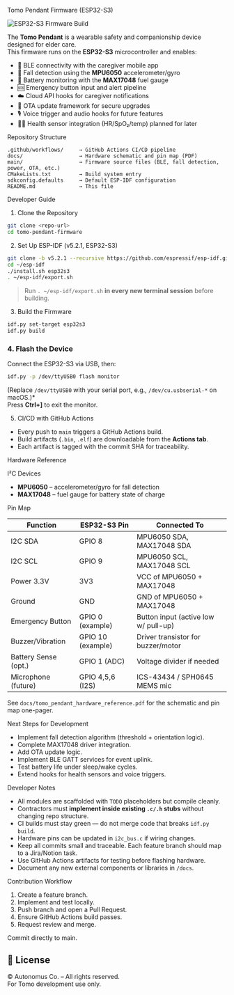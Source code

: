 Tomo Pendant Firmware (ESP32-S3)

![ESP32-S3 Firmware Build](https://github.com/autonomusco/tomopendantfirmware/actions/workflows/esp32s3-build.yml/badge.svg)

The **Tomo Pendant** is a wearable safety and companionship device designed for elder care.  
This firmware runs on the **ESP32-S3** microcontroller and enables:  

- 🔗 BLE connectivity with the caregiver mobile app  
- 🧭 Fall detection using the **MPU6050** accelerometer/gyro  
- 🔋 Battery monitoring with the **MAX17048** fuel gauge  
- 🆘 Emergency button input and alert pipeline  
- ☁️ Cloud API hooks for caregiver notifications  
- 🔄 OTA update framework for secure upgrades  
- 🎙 Voice trigger and audio hooks for future features  
- 🧑‍⚕️ Health sensor integration (HR/SpO₂/temp) planned for later  


Repository Structure
```
.github/workflows/     → GitHub Actions CI/CD pipeline
docs/                  → Hardware schematic and pin map (PDF)
main/                  → Firmware source files (BLE, fall detection, power, OTA, etc.)
CMakeLists.txt         → Build system entry
sdkconfig.defaults     → Default ESP-IDF configuration
README.md              → This file
```

Developer Guide

1. Clone the Repository
```bash
git clone <repo-url>
cd tomo-pendant-firmware
```

2. Set Up ESP-IDF (v5.2.1, ESP32-S3)
```bash
git clone -b v5.2.1 --recursive https://github.com/espressif/esp-idf.git ~/esp-idf
cd ~/esp-idf
./install.sh esp32s3
. ~/esp-idf/export.sh
```
> Run `. ~/esp-idf/export.sh` **in every new terminal session** before building.

3. Build the Firmware
```bash
idf.py set-target esp32s3
idf.py build
```

### 4. Flash the Device
Connect the ESP32-S3 via USB, then:
```bash
idf.py -p /dev/ttyUSB0 flash monitor
```
(Replace `/dev/ttyUSB0` with your serial port, e.g., `/dev/cu.usbserial-*` on macOS.)*  
Press **Ctrl+]** to exit the monitor.

5. CI/CD with GitHub Actions
- Every push to `main` triggers a GitHub Actions build.  
- Build artifacts (`.bin`, `.elf`) are downloadable from the **Actions tab**.  
- Each artifact is tagged with the commit SHA for traceability.



Hardware Reference

I²C Devices
- **MPU6050** – accelerometer/gyro for fall detection  
- **MAX17048** – fuel gauge for battery state of charge  

Pin Map

| Function             | ESP32-S3 Pin      | Connected To                                |
|----------------------|------------------|---------------------------------------------|
| I2C SDA              | GPIO 8           | MPU6050 SDA, MAX17048 SDA                   |
| I2C SCL              | GPIO 9           | MPU6050 SCL, MAX17048 SCL                   |
| Power 3.3V           | 3V3              | VCC of MPU6050 + MAX17048                   |
| Ground               | GND              | GND of MPU6050 + MAX17048                   |
| Emergency Button     | GPIO 0 (example) | Button input (active low w/ pull-up)        |
| Buzzer/Vibration     | GPIO 10 (example)| Driver transistor for buzzer/motor          |
| Battery Sense (opt.) | GPIO 1 (ADC)     | Voltage divider if needed                   |
| Microphone (future)  | GPIO 4,5,6 (I2S) | ICS-43434 / SPH0645 MEMS mic                |

See `docs/tomo_pendant_hardware_reference.pdf` for the schematic and pin map one-pager.


Next Steps for Development
- Implement fall detection algorithm (threshold + orientation logic).  
- Complete MAX17048 driver integration.  
- Add OTA update logic.  
- Implement BLE GATT services for event uplink.  
- Test battery life under sleep/wake cycles.  
- Extend hooks for health sensors and voice triggers.  


Developer Notes
- All modules are scaffolded with `TODO` placeholders but compile cleanly.  
- Contractors must **implement inside existing `.c/.h` stubs** without changing repo structure.  
- CI builds must stay green — do not merge code that breaks `idf.py build`.  
- Hardware pins can be updated in `i2c_bus.c` if wiring changes.  
- Keep all commits small and traceable. Each feature branch should map to a Jira/Notion task.  
- Use GitHub Actions artifacts for testing before flashing hardware.  
- Document any new external components or libraries in `/docs`.  

Contribution Workflow
1. Create a feature branch.  
2. Implement and test locally.  
3. Push branch and open a Pull Request.  
4. Ensure GitHub Actions build passes.  
5. Request review and merge.  

Commit directly to main.

## 📜 License
© Autonomus Co. – All rights reserved.  
For Tomo development use only. 
